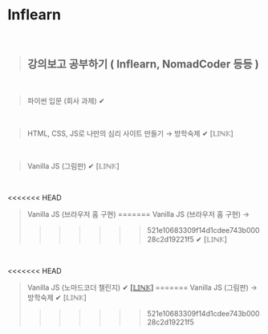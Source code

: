 # Inflearn

<br/>

> ## **강의보고 공부하기 ( Inflearn, NomadCoder 등등 )**

<br/>

> 파이썬 입문 (회사 과제)
✔

<br/>

> HTML, CSS, JS로 나만의 심리 사이트 만들기 → 방학숙제
✔ [𝕃𝕀ℕ𝕂]

<br/>

> Vanilla JS (그림판)
✔ [𝕃𝕀ℕ𝕂]

<br/>

<<<<<<< HEAD
<br/>

> Vanilla JS (브라우저 홈 구현)
=======
> Vanilla JS (브라우저 홈 구현) →
>>>>>>> 521e10683309f14d1cdee743b00028c2d19221f5
✔ [𝕃𝕀ℕ𝕂]

<br/>

<<<<<<< HEAD
> Vanilla JS (노마드코더 챌린지) 
✔ [[𝕃𝕀ℕ𝕂]](https://github.com/Kuah0/Inflearn/tree/master/VaillnaJS_Challenge)
=======
> Vanilla JS (그림판) → 방학숙제
✔ [𝕃𝕀ℕ𝕂]
>>>>>>> 521e10683309f14d1cdee743b00028c2d19221f5

<br/>